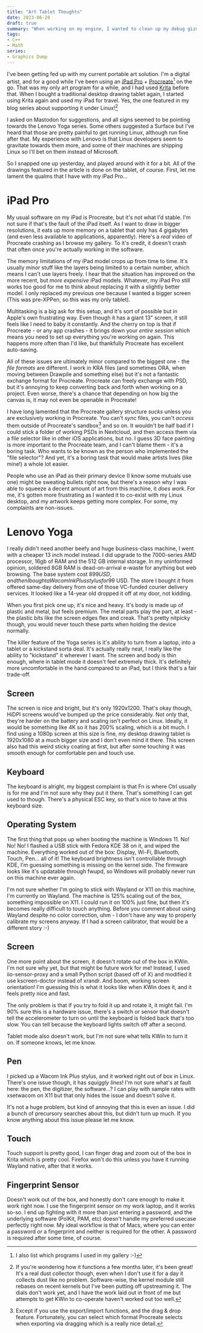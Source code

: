 ```yaml
---
title: "Art Tablet Thoughts"
date: 2023-06-28
draft: true
summary: "When working on my engine, I wanted to clean up my debug gizmos a bit. The first thing to tackle is drawing bounding boxes!"
tags:
- C++
- Math
series:
- Graphics Dump
---
```


I've been getting fed up with my current portable art solution. I'm a digital artist, and for a good while I've been using an [iPad Pro](https://www.apple.com/ipad-pro/) + [Procreate](https://procreate.com/)[^1] on the go. That was my only art program for a while, and I had used [Krita](https://krita.org/) before that. When I bought a traditional desktop drawing tablet again, I started using Krita again and used my iPad for travel. Yes, the one featured in my blog series about supporting it under Linux![^2]

I asked on Mastodon for suggestions, and all signs seemed to be pointing towards the Lenovo Yoga series. Some others suggested a Surface but I've heard that those are pretty painful to get running Linux, although run fine after that. My experience with Lenovo is that Linux developers seem to gravitate towards them more, and some of their machines are shipping Linux so I'll bet on them instead of Microsoft.

So I snapped one up yesterday, and played around with it for a bit. All of the drawings featured in the article is done on the tablet, of course. First, let me lament the qualms that I have with my iPad Pro...

# iPad Pro

My usual software on my iPad is Procreate, but it's not what I'd stable. I'm not sure if that's the fault of the iPad itself. As I want to draw in bigger resolutions, it eats up more memory on a tablet that only has 4 gigabytes (and even less available to applications, apparently). Here's a _real_ video of Procreate crashing as I browse my gallery. To it's credit, it doesn't crash that often once you're actually working in the software.

The memory limitations of my iPad model crops up from time to time. It's usually minor stuff like the layers being limited to a certain number, which means I can't use layers freely. I hear that the situation has improved on the more recent, but _more expensive_ iPad models. Whatever, my iPad Pro still works too good for me to think about replacing it with a slightly better model. I only replaced my previous one because I wanted a bigger screen (This was pre-XPPen, so this was my only tablet).

Multitasking is a big ask for this setup, and it's sort of possible but in Apple's own frustrating way. Even though it has a giant 13" screen, it still feels like I need to baby it constantly. And the cherry on top is that if Procreate - or any app crashes - it brings down your _entire session_ which means you need to set up everything you're working on again. This happens more often than I'd like, but thankfully Procreate has excellent auto-saving.

All of these issues are ultimately minor compared to the biggest one - the _file formats_ are different. I work in KRA files (and sometimes ORA, when moving between Drawpile and something else) but it's not a fantastic exchange format for Procreate. Procreate can freely exchange with PSD, but it's annoying to keep converting back and forth when working on a project. Even worse, there's a chance that depending on how big the canvas is, it may not even be openable in Procreate!

I have long lamented that the Procreate gallery structure _sucks_ unless you are exclusively working in Procreate. You can't _sync_ files, you can't _access_ them outside of Procreate's sandbox[^3] and so on. It wouldn't be half bad if I could stick a folder of working PSDs in Nextcloud, and then access them via a file selector like in other iOS applications, but no. I guess 3D face painting is more important to the Procreate team, and I can't blame them - it's a boring task. Who wants to be known as the person who implemented the "file selector"? And yet, it's a boring task that would make artists lives (like mine!) a whole lot easier.

People who use an iPad as their primary device (I know some mutuals use one) might be sweating bullets right now, but there's a reason why I was able to squeeze a decent amount of art from this machine, it _does work_. For me, it's gotten more frustrating as I wanted it to co-exist with my Linux desktop, and my artwork keeps getting more complex. For some, my complaints are non-issues.

# Lenovo Yoga

I really didn't need another beefy and huge business-class machine, I went with a cheaper 13 inch model instead. I did upgrade to the 7000-series AMD processor, 16gb of RAM and the 512 GB internal storage. In my uninformed opinion, soldered 8GB RAM is dead-on-arrival e-waste for anything but web browsing. The base system cost $899 USD, and then I bought a Wacom Ink Plus stylus for 99$ USD. The store I bought it from offered same-day delivery from one of those VC-funded courier delivery services. It looked like a 14-year old dropped it off at my door, not kidding.

When you first pick one up, it's nice and heavy. It's body is made up of plastic and metal, but feels premium. The metal parts play the part, at least - the plastic bits like the screen edges flex and creak. That's pretty nitpicky though, you would never touch these parts when holding the device normally.

The killer feature of the Yoga series is it's ability to turn from a laptop, into a tablet or a kickstand sorta deal. It's actually really neat, I really like the ability to "kickstand" it wherever I want. The screen and body is thin enough, where in tablet mode it doesn't feel extremely thick. It's definitely more uncomfortable in the hand compared to an iPad, but I think that's a fair trade-off.

## Screen

The screen is nice and bright, but it's only 1920x1200. That's okay though, HiDPI screens would've bumped up the price considerably. Not only that, they're harder on the battery and scaling isn't perfect on Linux. Ideally, it would be something like 4K so it has 200% scaling, which is a bit much. I find using a 1080p screen at this size is fine, my desktop drawing tablet is 1920x1080 at a much bigger size and I don't even mind it there. This screen also had this weird sticky coating at first, but after some touching it was smooth enough for comfortable pen and touch use.

## Keyboard

The keyboard is alright, my biggest complaint is that Fn is where Ctrl usually is for me and I'm not sure why they put it there. That's something I can get used to though. There's a physical ESC key, so that's nice to have at this keyboard size.

## Operating System

The first thing that pops up when booting the machine is Windows 11. No! No! No! I flashed a USB stick with Fedora KDE 38 on it, and wiped the machine. Everything worked out of the box: Display, Wi-Fi, Bluetooth, Touch, Pen... all of it! The keyboard brightness isn't controllable through KDE, I'm guessing something is missing on the kernel side. The firmware looks like it's updatable through fwupd, so Windows will probably never run on this machine ever again.

I'm not sure whether I'm going to stick with Wayland or X11 on this machine, I'm currently on Wayland. The machine is 125% scaling out of the box, something impossible on X11. I could run it on 100% just fine, but then it's becomes really difficult to touch anything. Before you comment about using Wayland despite no color correction, uhm - I don't have any way to properly calibrate my screens anyway. If I had a screen calibrator, that would be a different story :-)

## Screen

One more point about the screen, it doesn't rotate out of the box in KWin. I'm not sure why yet, but that might be future work for me! Instead, I used iio-sensor-proxy and a small Python script (based off of X) and modified it use kscreen-doctor instead of xrandr. And boom, working screen orientation! I'm guessing this is what it looks like when KWin does it, and it feels pretty nice and fast.

The only problem is that if you try to fold it up and rotate it, it might fail. I'm 90% sure this is a hardware issue, there's a switch or sensor that doesn't tell the accelerometer to turn on until the keyboard is folded back that's too slow. You can tell because the keyboard lights switch off after a second.

Tablet mode also doesn't work, but I'm not sure what tells KWin to turn it on. If someone knows, let me know.

## Pen

I picked up a Wacom Ink Plus stylus, and it worked right out of box in Linux. There's one issue though, it has _squiggly lines_! I'm not sure what's at fault here: the pen, the digitizer, the software...? I can play with sample rates with xsetwacom on X11 but that only hides the issue and doesn't solve it.

It's not a huge problem, but kind of annoying that this is even an issue. I did a bunch of precursory searches about this, but didn't turn up much. If you know anything about this issue please let me know.

## Touch

Touch support is pretty good, I can finger drag and zoom out of the box in Krita which is pretty cool. Firefox won't do this unless you have it running Wayland native, after that it works.

## Fingerprint Sensor

Doesn't work out of the box, and honestly don't care enough to make it work right now. I use the fingerprint sensor on my work laptop, and it works so-so. I end up fighting with it more than just entering a password, and the underlying software (PolKit, PAM, etc) doesn't handle my preferred usecase perfectly right now. My ideal workflow is that of Macs, where you can enter a password _or_ a fingerprint and neither is required for the other. A password is required after some time, of course.

[^1]: I also list which programs I used in my gallery :-)
[^2]: If you're wondering how it functions a few months later, it's been great! It's a real dust collector though, even when I don't use it for a day it collects dust like no problem. Software-wise, the kernel module still rebases on recent kernels but I've been putting off upstreaming it. The dials don't work yet, and I have the work laid out in front of me but attempts to get KWin to co-operate haven't worked out too well.
[^3]: Except if you use the export/import functions, and the drag & drop feature. Fortunately, you can select which format Procreate selects when exporting via dragging which is a really nice detail.
